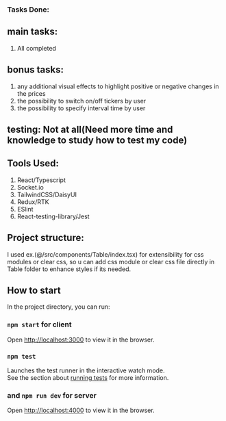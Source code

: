
### Tasks Done:
 ## main tasks:
1. All completed
 ## bonus tasks:
1. any additional visual effects to highlight positive or negative changes in the prices
2. the possibility to switch on/off tickers by user
4. the possibility to specify interval time by user


## testing: Not at all(Need more time and knowledge to study how to test my code)

## Tools Used:
1. React/Typescript
2. Socket.io
3. TailwindCSS/DaisyUI
4. Redux/RTK
5. ESlint
6. React-testing-library/Jest

## Project structure:
I used ex.(@/src/components/Table/index.tsx) for extensibility for css modules or clear css, so u can add css module or clear css file directly in Table folder to enhance styles if its needed.

## How to start

In the project directory, you can run:

### `npm start` for client

Open [http://localhost:3000](http://localhost:3000) to view it in the browser.


### `npm test`

Launches the test runner in the interactive watch mode.\
See the section about [running tests](https://facebook.github.io/create-react-app/docs/running-tests) for more information.


### and `npm run dev` for server

Open [http://localhost:4000](http://localhost:4000) to view it in the browser.
